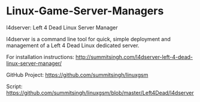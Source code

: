 # Linux-Game-Server-Managers
l4dserver: Left 4 Dead Linux Server Manager

l4dserver is a command line tool for quick, simple deployment and management of a Left 4 Dead Linux dedicated server.

For installation instructions: http://summitsingh.com/l4dserver-left-4-dead-linux-server-manager/

GitHub Project: https://github.com/summitsingh/linuxgsm

Script: https://github.com/summitsingh/linuxgsm/blob/master/Left4Dead/l4dserver
